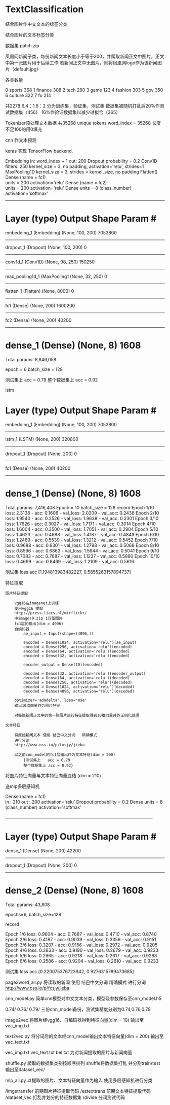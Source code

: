# TextClassification
结合图片作中文文本的标签分类


结合图片的文本标签分类




数据集
patch.zip

凤凰网新闻子类，每份新闻文本长度小于等于200，并爬取新闻正文中图片，正文中第一张图片用于后续工作
若新闻正文中无图片，则将凤凰网logo作为该新闻图片（default.jpg）

各类数量

0 sports 368
1 finance 308
2 tech 290
3 game 123
4 fashion 303
5 gov 350
6 culture 322
7 fo 214

共2278
6.4：1.6：2 分为训练集，验证集，测试集
数据集被随机打乱后20%作测试数据集（456）
16%作验证数据集以减少过拟合（365）

Tokenizer预处理文本数据
共35268 unique tokens
word_index = 35268
长度不足100的用0填充

cnn 作文本预测

keras 实现
TensorFlow backend.

Embedding
	in:	word_index + 1		out:	200
Dropout
	probability = 0.2
Conv1D
	filters: 250	kernel_size = 3, no padding, activation='relu', strides=1
MaxPooling1D
	kernel_size = 3, strides = kernel_size, no padding
Flatten()
Dense	(name = fc1)	
	units = 200		activation='relu'
Dense	(name = fc2)	
	units = 200		activation='relu'
Dense
	units = 8 (class_number)	activation='softmax'


_________________________________________________________________
Layer (type)                 Output Shape              Param #   
=================================================================
embedding_1 (Embedding)      (None, 100, 200)          7053800   
_________________________________________________________________
dropout_1 (Dropout)          (None, 100, 200)          0         
_________________________________________________________________
conv1d_1 (Conv1D)            (None, 98, 250)           150250    
_________________________________________________________________
max_pooling1d_1 (MaxPooling1 (None, 32, 250)           0         
_________________________________________________________________
flatten_1 (Flatten)          (None, 8000)              0         
_________________________________________________________________
fc1 (Dense)                  (None, 200)               1600200   
_________________________________________________________________
fc2 (Dense)                  (None, 200)               40200     
_________________________________________________________________
dense_1 (Dense)              (None, 8)                 1608      
=================================================================
Total params: 8,846,058

epoch = 6	batch_size = 128

测试集上	acc = 0.79
整个数据集上 acc = 0.92

lstm


Layer (type)                 Output Shape              Param #   
=================================================================
embedding_1 (Embedding)      (None, 100, 200)          7053800   
_________________________________________________________________
lstm_1 (LSTM)                (None, 200)               320800    
_________________________________________________________________
dropout_1 (Dropout)          (None, 200)               0         
_________________________________________________________________
fc1 (Dense)                  (None, 200)               40200     
_________________________________________________________________
dense_1 (Dense)              (None, 8)                 1608      
=================================================================
Total params: 7,416,408
Epoch = 10 		batch_size = 128
record
Epoch 1/10
 loss: 2.3138 - acc: 0.1606 - val_loss: 2.0209 - val_acc: 0.2438
Epoch 2/10
 loss: 1.9540 - acc: 0.2526 - val_loss: 1.9638 - val_acc: 0.2301
Epoch 3/10
 loss: 1.7626 - acc: 0.3027 - val_loss: 1.7171 - val_acc: 0.3014
Epoch 4/10
 loss: 1.6004 - acc: 0.3500 - val_loss: 1.7051 - val_acc: 0.2904
Epoch 5/10
 loss: 1.4623 - acc: 0.4688 - val_loss: 1.4187 - val_acc: 0.4849
Epoch 6/10
 loss: 1.2489 - acc: 0.5539 - val_loss: 1.3212 - val_acc: 0.5452
Epoch 7/10
 loss: 0.9688 - acc: 0.6301 - val_loss: 1.2798 - val_acc: 0.5068
Epoch 8/10
 loss: 0.8596 - acc: 0.6863 - val_loss: 1.5644 - val_acc: 0.5041
Epoch 9/10
 loss: 0.7083 - acc: 0.7687 - val_loss: 1.1237 - val_acc: 0.5890
Epoch 10/10
 loss: 0.4699 - acc: 0.8469 - val_loss: 1.2109 - val_acc: 0.5616
 
测试集
		loss			acc
[1.194813983482227, 0.5855263157894737]



特征提取
	
	图片特征提取
	
		vgg16在imagenet上训练
		使用vgg16 提取 
		http://press.liacs.nl/mirflickr/
		中images0.zip 1万张图片
		fc1层的输出(dim = 4096)
		自编码器
			ae_input = Input(shape=(4096,))

			encoded = Dense(1024, activation='relu')(ae_input)
			encoded = Dense(256, activation='relu')(encoded)
			encoded = Dense(64, activation='relu')(encoded)
			encoded = Dense(32, activation='relu')(encoded)

			encoder_output = Dense(10)(encoded)

			decoded = Dense(32, activation='relu')(encoder_output)
			decoded = Dense(64, activation='relu')(decoded)
			decoded = Dense(256, activation='relu')(decoded)
			decoded = Dense(1024, activation='relu')(decoded)
			decoded = Dense(4096, activation='relu')(decoded)
		
		optimizer='adadelta', loss='mse'
		输出10维向量作为图片特征
		
		对每篇新闻正文中的第一张图片进行特征提取得到10维向量并作正则化处理
		
	文本特征
		
		将原始新闻文本 使用 结巴中文分词	精确模式
		进行分词
		http://www.oss.io/p/fxsjy/jieba
	
		以之前cnn_model的fc1层输出作为文本特征(dim = 200)
			{测试集上	acc = 0.79
			整个数据集上 acc = 0.92}
		
	
将图片特征向量与文本特征向量连结 (dim = 210)

送mlp多层感知机

Dense	(name = fc1)	
	in : 210	out : 200	activation='relu'
Dropout
	probability = 0.2
Dense
	units = 8 (class_number)	activation='softmax'

	_________________________________________________________________
Layer (type)                 Output Shape              Param #   
=================================================================
dense_1 (Dense)              (None, 200)               42200     
_________________________________________________________________
dropout_1 (Dropout)          (None, 200)               0         
_________________________________________________________________
dense_2 (Dense)              (None, 8)                 1608      
=================================================================
Total params: 43,808


epochs=6, batch_size=128

record

Epoch 1/6
	loss: 0.9604 - acc: 0.7687 - val_loss: 0.4710 - val_acc: 0.8740
Epoch 2/6
 loss: 0.4187 - acc: 0.9039 - val_loss: 0.3356 - val_acc: 0.9151
Epoch 3/6
 loss: 0.3207 - acc: 0.9156 - val_loss: 0.2972 - val_acc: 0.9205
Epoch 4/6
loss: 0.2833 - acc: 0.9190 - val_loss: 0.2679 - val_acc: 0.9233
Epoch 5/6
loss: 0.2665 - acc: 0.9218 - val_loss: 0.2617 - val_acc: 0.9288
Epoch 6/6
loss: 0.2586 - acc: 0.9204 - val_loss: 0.2610 - val_acc: 0.9233

测试集
		loss				acc
[0.220075376723942, 0.9276315789473685]

page2word_all.py
	将读取的新闻 使用 结巴中文分词	精确模式
	进行分词
	http://www.oss.io/p/fxsjy/jieba

	
cnn_model.py
	简单cnn模型对中文文本分类，模型及参数保存至cnn_model.h5

0.74/
0.76/
0.79/
三份cnn_model备份，测试集精度分别为0.74,0.76,0.79
	
image2vec
	将图片经vgg16、自编码器得到特征向量(dim = 10)
	输出至 vec_img.txt

text2vec.py
	将分词后的文本经cnn_model输出文本特征向量(dim = 200)
	输出至 vec_text.txt

	
vec_img.txt vec_text.txt bel.txt
为对新闻提取的图片与新闻向量

shuffle.py
	爬取的数据集类别按顺序排列
	shuffle将数据集打乱
	并分割train/test
	输出至dataset_vec/

mlp_all.py
	以提取的图片、文本特征向量作为输入
	使用多层感知机进行分类
	

	
/imgetransfer
	前期图片特征提取代码
/eztexttrans
	前期文本特征提取代码	
/dataset_vec
	打乱并划分的特征数据集
/divide
	分词测试代码
